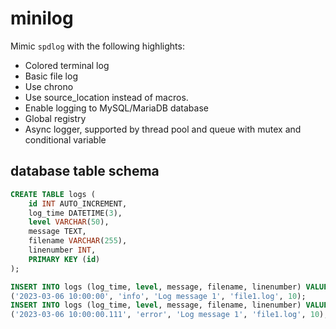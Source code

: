 # minilog

Mimic `spdlog` with the following highlights:

- Colored terminal log
- Basic file log
- Use chrono
- Use source_location instead of macros.
- Enable logging to MySQL/MariaDB database
- Global registry
- Async logger, supported by thread pool and queue with mutex and conditional variable

## database table schema

```sql
CREATE TABLE logs (
    id INT AUTO_INCREMENT,
    log_time DATETIME(3),
    level VARCHAR(50),
    message TEXT,
    filename VARCHAR(255),
    linenumber INT,
    PRIMARY KEY (id)
);
```

```sql
INSERT INTO logs (log_time, level, message, filename, linenumber) VALUES
('2023-03-06 10:00:00', 'info', 'Log message 1', 'file1.log', 10);
INSERT INTO logs (log_time, level, message, filename, linenumber) VALUES
('2023-03-06 10:00:00.111', 'error', 'Log message 1', 'file1.log', 10);
```
